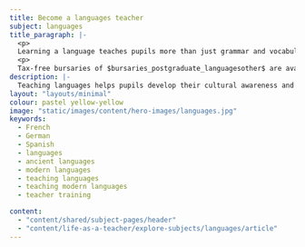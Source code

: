 ```yaml
---
title: Become a languages teacher
subject: languages
title_paragraph: |-
  <p>
  Learning a language teaches pupils more than just grammar and vocabulary. As a languages teacher, you'll help pupils gain a greater appreciation and understanding of the world.</p>
  <p>
  Tax-free bursaries of $bursaries_postgraduate_languagesother$ are available for eligible trainee teachers in all languages. For eligible French, German and Spanish trainee teachers, tax-free scholarships of $scholarships_languagesfrenchgermanspanish$ are available.</p>
description: |-
  Teaching languages helps pupils develop their cultural awareness and communication skills. Explore what you'll teach and what funding is available for training.
layout: "layouts/minimal"
colour: pastel yellow-yellow
image: "static/images/content/hero-images/languages.jpg"
keywords:
  - French
  - German
  - Spanish
  - languages
  - ancient languages
  - modern languages
  - teaching languages
  - teaching modern languages
  - teacher training

content:
  - "content/shared/subject-pages/header"
  - "content/life-as-a-teacher/explore-subjects/languages/article"
---
```

